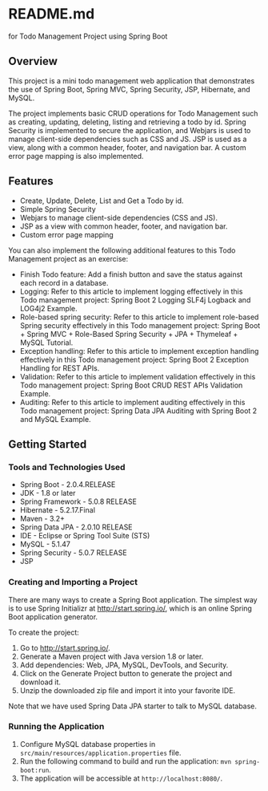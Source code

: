 # README.md 
for Todo Management Project using Spring Boot


## Overview
This project is a mini todo management web application that demonstrates the use of Spring Boot, Spring MVC, Spring Security, JSP, Hibernate, and MySQL. 

The project implements basic CRUD operations for Todo Management such as creating, updating, deleting, listing and retrieving a todo by id. Spring Security is implemented to secure the application, and Webjars is used to manage client-side dependencies such as CSS and JS. JSP is used as a view, along with a common header, footer, and navigation bar. A custom error page mapping is also implemented.

## Features
- Create, Update, Delete, List and Get a Todo by id.
- Simple Spring Security
- Webjars to manage client-side dependencies (CSS and JS).
- JSP as a view with common header, footer, and navigation bar.
- Custom error page mapping

You can also implement the following additional features to this Todo Management project as an exercise:
- Finish Todo feature: Add a finish button and save the status against each record in a database.
- Logging: Refer to this article to implement logging effectively in this Todo management project: Spring Boot 2 Logging SLF4j Logback and LOG4j2 Example.
- Role-based spring security: Refer to this article to implement role-based Spring security effectively in this Todo management project: Spring Boot + Spring MVC + Role-Based Spring Security + JPA + Thymeleaf + MySQL Tutorial.
- Exception handling: Refer to this article to implement exception handling effectively in this Todo management project: Spring Boot 2 Exception Handling for REST APIs.
- Validation: Refer to this article to implement validation effectively in this Todo management project: Spring Boot CRUD REST APIs Validation Example.
- Auditing: Refer to this article to implement auditing effectively in this Todo management project: Spring Data JPA Auditing with Spring Boot 2 and MySQL Example.

## Getting Started
### Tools and Technologies Used
- Spring Boot - 2.0.4.RELEASE
- JDK - 1.8 or later
- Spring Framework - 5.0.8 RELEASE
- Hibernate - 5.2.17.Final
- Maven - 3.2+
- Spring Data JPA - 2.0.10 RELEASE
- IDE - Eclipse or Spring Tool Suite (STS)
- MySQL - 5.1.47
- Spring Security - 5.0.7 RELEASE
- JSP

### Creating and Importing a Project
There are many ways to create a Spring Boot application. The simplest way is to use Spring Initializr at http://start.spring.io/, which is an online Spring Boot application generator.

To create the project:
1. Go to http://start.spring.io/.
2. Generate a Maven project with Java version 1.8 or later.
3. Add dependencies: Web, JPA, MySQL, DevTools, and Security.
4. Click on the Generate Project button to generate the project and download it.
5. Unzip the downloaded zip file and import it into your favorite IDE.

Note that we have used Spring Data JPA starter to talk to MySQL database.

### Running the Application
1. Configure MySQL database properties in `src/main/resources/application.properties` file.
2. Run the following command to build and run the application: `mvn spring-boot:run`.
3. The application will be accessible at `http://localhost:8080/`.

